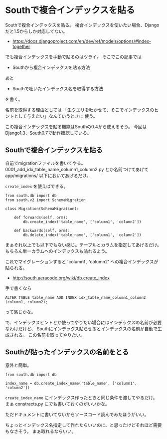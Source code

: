 Southで複合インデックスを貼る
=============================

Southで複合インデックスを貼る。
複合インデックスを使いたい場合、Djangoだと1.5からしか対応してない。

-   <https://docs.djangoproject.com/en/dev/ref/models/options/#index-together>

でも複合インデックスを手動で貼るのはツライ。 そこでこの記事では

-   Southから複合インデックスを貼る方法

あと

-   Southで吐いたインデックス名を取得する方法

を書く。

名前を取得する理由としては
「生クエリを吐かせて、そこでインデックスのヒントとして与えたい」なんていうときに
使う。

この複合インデックスを貼る機能はSouthの0.4から使えるそう。
今回はDjango1.3、South0.7で動作確認している。

Southで複合インデックスを貼る
-----------------------------

自前でmigrationファイルを書いてやる。
0001\_add\_idx\_table\_name\_column1\_column2.py とか名前つけてあげて
app/migrations/ 以下においてあげるだけ。

`create_index` を使えばできる。

``` {.sourceCode .python}
from south.db import db
from south.v2 import SchemaMigration

class Migration(SchemaMigration):

    def forwards(self, orm):
        db.create_index('table_name', ['column1', 'column2'])

    def backwards(self, orm):
        db.delete_index('table_name', ['column1', 'column2'])
```

まぁそれ以上でも以下でもない感じ。テーブルとカラムを指定してあげるだけ。
もちろん単一カラムへのインデックスも貼れるよう。

これでマイグレーションすると 'column1', 'column2' への複合インデックスが
貼られる。

-   <http://south.aeracode.org/wiki/db.create_index>

手で書くなら

``` {.sourceCode .sql}
ALTER TABLE table_name ADD INDEX idx_table_name_column1_column2 (column1, column2);
```

って感じかな。

で、インデックスヒントとか使ってやりたい場合にはインデックスの名前が必要なわけだけど、
Southにインデックス貼らせるとインデックスの名前が自動で生成される。
この名前を取ってやりたい。

Southが貼ったインデックスの名前をとる
-------------------------------------

意外と簡単。

``` {.sourceCode .python}
from south.db import db

index_name = db.create_index_name('table_name', ['column1', 'column2'])
```

`create_index_name` にインデックス作ったときと同じ条件を渡してやるだけ。
まぁ constracts.py にでも書いておくのがいいかな。

ただドキュメントに書いてないからソースコード読んでみたほうがいい。

ちょっとインデックス名指定して作れたらいいのに、と思ったけどそれほど需要もなさそう。
まぁ取れるならいい。

